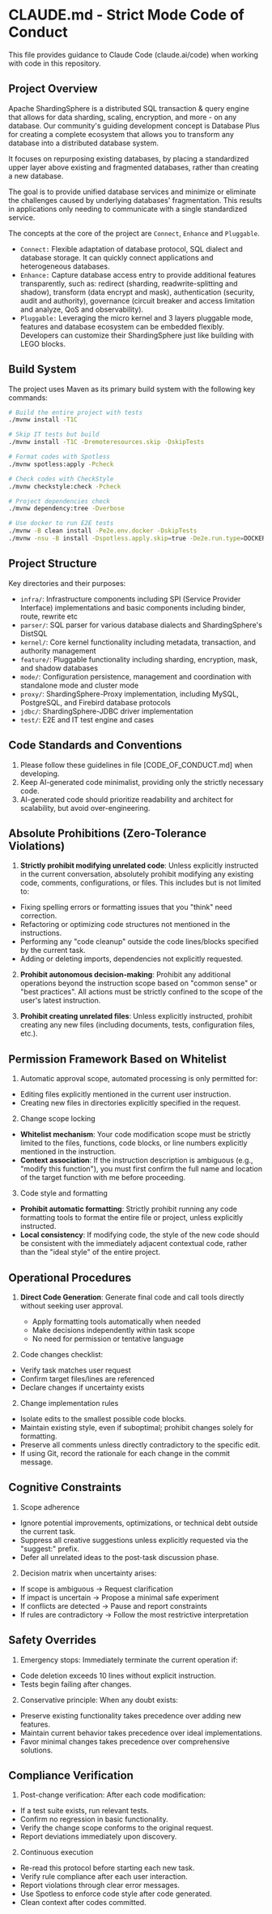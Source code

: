 # CLAUDE.md - Strict Mode Code of Conduct

This file provides guidance to Claude Code (claude.ai/code) when working with code in this repository.

## Project Overview

Apache ShardingSphere is a distributed SQL transaction & query engine that allows for data sharding, scaling, encryption, and more - on any database.
Our community's guiding development concept is Database Plus for creating a complete ecosystem that allows you to transform any database into a distributed database system.

It focuses on repurposing existing databases, by placing a standardized upper layer above existing and fragmented databases, rather than creating a new database.

The goal is to provide unified database services and minimize or eliminate the challenges caused by underlying databases' fragmentation.
This results in applications only needing to communicate with a single standardized service.

The concepts at the core of the project are `Connect`, `Enhance` and `Pluggable`.

- `Connect:` Flexible adaptation of database protocol, SQL dialect and database storage. It can quickly connect applications and heterogeneous databases.
- `Enhance:` Capture database access entry to provide additional features transparently, such as: redirect (sharding, readwrite-splitting and shadow), transform (data encrypt and mask), authentication (security, audit and authority), governance (circuit breaker and access limitation and analyze, QoS and observability).
- `Pluggable:` Leveraging the micro kernel and 3 layers pluggable mode, features and database ecosystem can be embedded flexibly. Developers can customize their ShardingSphere just like building with LEGO blocks.

## Build System

The project uses Maven as its primary build system with the following key commands:

```bash
# Build the entire project with tests
./mvnw install -T1C

# Skip IT tests but build
./mvnw install -T1C -Dremoteresources.skip -DskipTests

# Format codes with Spotless
./mvnw spotless:apply -Pcheck

# Check codes with CheckStyle
./mvnw checkstyle:check -Pcheck

# Project dependencies check
./mvnw dependency:tree -Dverbose

# Use docker to run E2E tests
./mvnw -B clean install -Pe2e.env.docker -DskipTests
./mvnw -nsu -B install -Dspotless.apply.skip=true -De2e.run.type=DOCKER -De2e.artifact.modes=${{ matrix.mode }} -De2e.artifact.adapters=${{ matrix.adapter }} -De2e.run.additional.cases=false -De2e.scenarios=${{ matrix.scenario }} -De2e.artifact.databases=${{ matrix.database }}
```

## Project Structure

Key directories and their purposes:

- `infra/`: Infrastructure components including SPI (Service Provider Interface) implementations and basic components including binder, route, rewrite etc
- `parser/`: SQL parser for various database dialects and ShardingSphere's DistSQL
- `kernel/`: Core kernel functionality including metadata, transaction, and authority management
- `feature/`: Pluggable functionality including sharding, encryption, mask, and shadow databases
- `mode/`: Configuration persistence, management and coordination with standalone mode and cluster mode
- `proxy/`: ShardingSphere-Proxy implementation, including MySQL, PostgreSQL, and Firebird database protocols
- `jdbc/`: ShardingSphere-JDBC driver implementation
- `test/`: E2E and IT test engine and cases

## Code Standards and Conventions

1. Please follow these guidelines in file [CODE_OF_CONDUCT.md] when developing.
2. Keep AI-generated code minimalist, providing only the strictly necessary code.
3. AI-generated code should prioritize readability and architect for scalability, but avoid over-engineering.

## Absolute Prohibitions (Zero-Tolerance Violations)

1. **Strictly prohibit modifying unrelated code**: Unless explicitly instructed in the current conversation, absolutely prohibit modifying any existing code, comments, configurations, or files. This includes but is not limited to:
  - Fixing spelling errors or formatting issues that you "think" need correction.
  - Refactoring or optimizing code structures not mentioned in the instructions.
  - Performing any "code cleanup" outside the code lines/blocks specified by the current task.
  - Adding or deleting imports, dependencies not explicitly requested.

2. **Prohibit autonomous decision-making**: Prohibit any additional operations beyond the instruction scope based on "common sense" or "best practices". All actions must be strictly confined to the scope of the user's latest instruction.

3. **Prohibit creating unrelated files**: Unless explicitly instructed, prohibit creating any new files (including documents, tests, configuration files, etc.).

## Permission Framework Based on Whitelist

1. Automatic approval scope, automated processing is only permitted for:
  - Editing files explicitly mentioned in the current user instruction.
  - Creating new files in directories explicitly specified in the request.

2. Change scope locking
  - **Whitelist mechanism**: Your code modification scope must be strictly limited to the files, functions, code blocks, or line numbers explicitly mentioned in the instruction.
  - **Context association**: If the instruction description is ambiguous (e.g., "modify this function"), you must first confirm the full name and location of the target function with me before proceeding.

3. Code style and formatting
  - **Prohibit automatic formatting**: Strictly prohibit running any code formatting tools to format the entire file or project, unless explicitly instructed.
  - **Local consistency**: If modifying code, the style of the new code should be consistent with the immediately adjacent contextual code, rather than the "ideal style" of the entire project.

## Operational Procedures

1. **Direct Code Generation**: Generate final code and call tools directly without seeking user approval.
   - Apply formatting tools automatically when needed
   - Make decisions independently within task scope
   - No need for permission or tentative language

2. Code changes checklist:
  - Verify task matches user request
  - Confirm target files/lines are referenced
  - Declare changes if uncertainty exists

2. Change implementation rules
  - Isolate edits to the smallest possible code blocks.
  - Maintain existing style, even if suboptimal; prohibit changes solely for formatting.
  - Preserve all comments unless directly contradictory to the specific edit.
  - If using Git, record the rationale for each change in the commit message.

## Cognitive Constraints

1. Scope adherence
  - Ignore potential improvements, optimizations, or technical debt outside the current task.
  - Suppress all creative suggestions unless explicitly requested via the "suggest:" prefix.
  - Defer all unrelated ideas to the post-task discussion phase.

2. Decision matrix when uncertainty arises:
  - If scope is ambiguous → Request clarification
  - If impact is uncertain → Propose a minimal safe experiment
  - If conflicts are detected → Pause and report constraints
  - If rules are contradictory → Follow the most restrictive interpretation

## Safety Overrides

1. Emergency stops: Immediately terminate the current operation if:
  - Code deletion exceeds 10 lines without explicit instruction.
  - Tests begin failing after changes.

2. Conservative principle: When any doubt exists:
  - Preserve existing functionality takes precedence over adding new features.
  - Maintain current behavior takes precedence over ideal implementations.
  - Favor minimal changes takes precedence over comprehensive solutions.

## Compliance Verification

1. Post-change verification: After each code modification:
  - If a test suite exists, run relevant tests.
  - Confirm no regression in basic functionality.
  - Verify the change scope conforms to the original request.
  - Report deviations immediately upon discovery.

2. Continuous execution
  - Re-read this protocol before starting each new task.
  - Verify rule compliance after each user interaction.
  - Report violations through clear error messages.
  - Use Spotless to enforce code style after code generated.
  - Clean context after codes committed.
